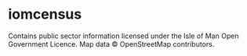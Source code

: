 # iomcensus

Contains public sector information licensed under the Isle of Man Open Government Licence. Map data © OpenStreetMap contributors.
